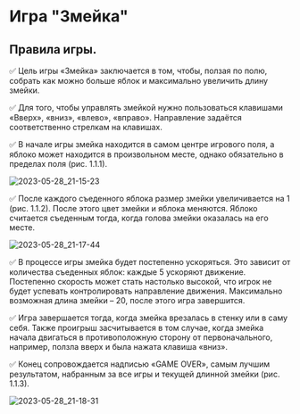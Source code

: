 # Игра "Змейка"
## Правила игры.
:white_check_mark: Цель игры «Змейка» заключается в том, чтобы, ползая по полю, собрать как можно больше яблок и максимально увеличить длину змейки.

:white_check_mark: Для того, чтобы управлять змейкой нужно пользоваться клавишами «Вверх», «вниз», «влево», «вправо». Направление задаётся соответственно стрелкам на клавишах.

:white_check_mark: В начале игры змейка находится в самом центре игрового поля, а яблоко может находится в произвольном месте, однако обязательно в пределах поля (рис. 1.1.1).

![2023-05-28_21-15-23](https://github.com/DanilaSenin/README/assets/134860879/df48043d-6120-48bc-ac32-8f0da570a7a0)

:white_check_mark: После  каждого съеденного яблока размер змейки увеличивается на 1 (рис. 1.1.2). После этого цвет змейки и яблока меняются. Яблоко считается съеденным тогда, когда голова змейки оказалась на его месте.

![2023-05-28_21-17-44](https://github.com/DanilaSenin/README/assets/134860879/8412aa88-b862-43e6-aa42-574b58f95d40)

:white_check_mark: В процессе игры змейка будет постепенно ускоряться. Это зависит от количества съеденных яблок: каждые 5 ускоряют движение. Постепенно скорость может стать настолько высокой, что игрок не будет успевать контролировать направление движения. Максимально возможная длина змейки – 20, после этого игра завершится.

:white_check_mark: Игра завершается тогда, когда змейка врезалась в стенку или в саму себя. Также проигрыш засчитывается в том случае, когда змейка начала двигаться в противоположную сторону от первоначального, например, ползла вверх и была нажата клавиша «вниз».

:white_check_mark: Конец сопровождается надписью «GAME OVER», самым лучшим результатом, набранным за все игры и текущей длинной змейки (рис. 1.1.3).

![2023-05-28_21-18-31](https://github.com/DanilaSenin/README/assets/134860879/04cc6447-4d6d-4602-b48e-96bf00e82b3a)
